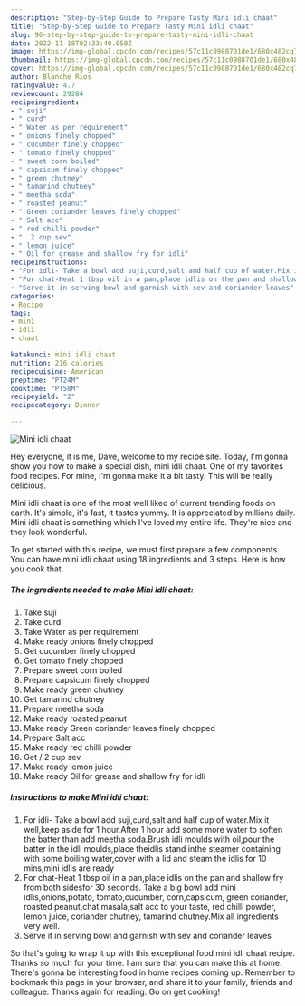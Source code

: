 ```yaml
---
description: "Step-by-Step Guide to Prepare Tasty Mini idli chaat"
title: "Step-by-Step Guide to Prepare Tasty Mini idli chaat"
slug: 96-step-by-step-guide-to-prepare-tasty-mini-idli-chaat
date: 2022-11-18T02:33:40.050Z
image: https://img-global.cpcdn.com/recipes/57c11c0988701de1/680x482cq70/mini-idli-chaat-recipe-main-photo.jpg
thumbnail: https://img-global.cpcdn.com/recipes/57c11c0988701de1/680x482cq70/mini-idli-chaat-recipe-main-photo.jpg
cover: https://img-global.cpcdn.com/recipes/57c11c0988701de1/680x482cq70/mini-idli-chaat-recipe-main-photo.jpg
author: Blanche Rios
ratingvalue: 4.7
reviewcount: 29284
recipeingredient:
- " suji"
- " curd"
- " Water as per requirement"
- " onions finely chopped"
- " cucumber finely chopped"
- " tomato finely chopped"
- " sweet corn boiled"
- " capsicum finely chopped"
- " green chutney"
- " tamarind chutney"
- " meetha soda"
- " roasted peanut"
- " Green coriander leaves finely chopped"
- " Salt acc"
- " red chilli powder"
- "  2 cup sev"
- " lemon juice"
- " Oil for grease and shallow fry for idli"
recipeinstructions:
- "For idli- Take a bowl add suji,curd,salt and half cup of water.Mix it well,keep aside for 1 hour.After 1 hour add some more water to soften the batter than add meetha soda.Brush idli moulds with oil,pour the batter in the idli moulds,place theidlis stand inthe steamer containing with some boiling water,cover with a lid and steam the idlis for 10 mins,mini idlis are ready"
- "For chat-Heat 1 tbsp oil in a pan,place idlis on the pan and shallow fry from both sidesfor 30 seconds. Take a big bowl add mini idlis,onions,potato, tomato,cucumber, corn,capsicum, green coriander, roasted peanut,chat masala,salt acc to your taste, red chilli powder, lemon juice, coriander chutney, tamarind chutney.Mix all ingredients very well."
- "Serve it in serving bowl and garnish with sev and coriander leaves"
categories:
- Recipe
tags:
- mini
- idli
- chaat

katakunci: mini idli chaat 
nutrition: 216 calories
recipecuisine: American
preptime: "PT24M"
cooktime: "PT58M"
recipeyield: "2"
recipecategory: Dinner

---
```



![Mini idli chaat](https://img-global.cpcdn.com/recipes/57c11c0988701de1/680x482cq70/mini-idli-chaat-recipe-main-photo.jpg)

Hey everyone, it is me, Dave, welcome to my recipe site. Today, I'm gonna show you how to make a special dish, mini idli chaat. One of my favorites food recipes. For mine, I'm gonna make it a bit tasty. This will be really delicious.

Mini idli chaat is one of the most well liked of current trending foods on earth. It's simple, it's fast, it tastes yummy. It is appreciated by millions daily. Mini idli chaat is something which I've loved my entire life. They're nice and they look wonderful.




To get started with this recipe, we must first prepare a few components. You can have mini idli chaat using 18 ingredients and 3 steps. Here is how you cook that.

<!--inarticleads1-->

##### The ingredients needed to make Mini idli chaat:

1. Take  suji
1. Take  curd
1. Take  Water as per requirement
1. Make ready  onions finely chopped
1. Get  cucumber finely chopped
1. Get  tomato finely chopped
1. Prepare  sweet corn boiled
1. Prepare  capsicum finely chopped
1. Make ready  green chutney
1. Get  tamarind chutney
1. Prepare  meetha soda
1. Make ready  roasted peanut
1. Make ready  Green coriander leaves finely chopped
1. Prepare  Salt acc
1. Make ready  red chilli powder
1. Get  / 2 cup sev
1. Make ready  lemon juice
1. Make ready  Oil for grease and shallow fry for idli




<!--inarticleads2-->

##### Instructions to make Mini idli chaat:

1. For idli- Take a bowl add suji,curd,salt and half cup of water.Mix it well,keep aside for 1 hour.After 1 hour add some more water to soften the batter than add meetha soda.Brush idli moulds with oil,pour the batter in the idli moulds,place theidlis stand inthe steamer containing with some boiling water,cover with a lid and steam the idlis for 10 mins,mini idlis are ready
1. For chat-Heat 1 tbsp oil in a pan,place idlis on the pan and shallow fry from both sidesfor 30 seconds. Take a big bowl add mini idlis,onions,potato, tomato,cucumber, corn,capsicum, green coriander, roasted peanut,chat masala,salt acc to your taste, red chilli powder, lemon juice, coriander chutney, tamarind chutney.Mix all ingredients very well.
1. Serve it in serving bowl and garnish with sev and coriander leaves




So that's going to wrap it up with this exceptional food mini idli chaat recipe. Thanks so much for your time. I am sure that you can make this at home. There's gonna be interesting food in home recipes coming up. Remember to bookmark this page in your browser, and share it to your family, friends and colleague. Thanks again for reading. Go on get cooking!
